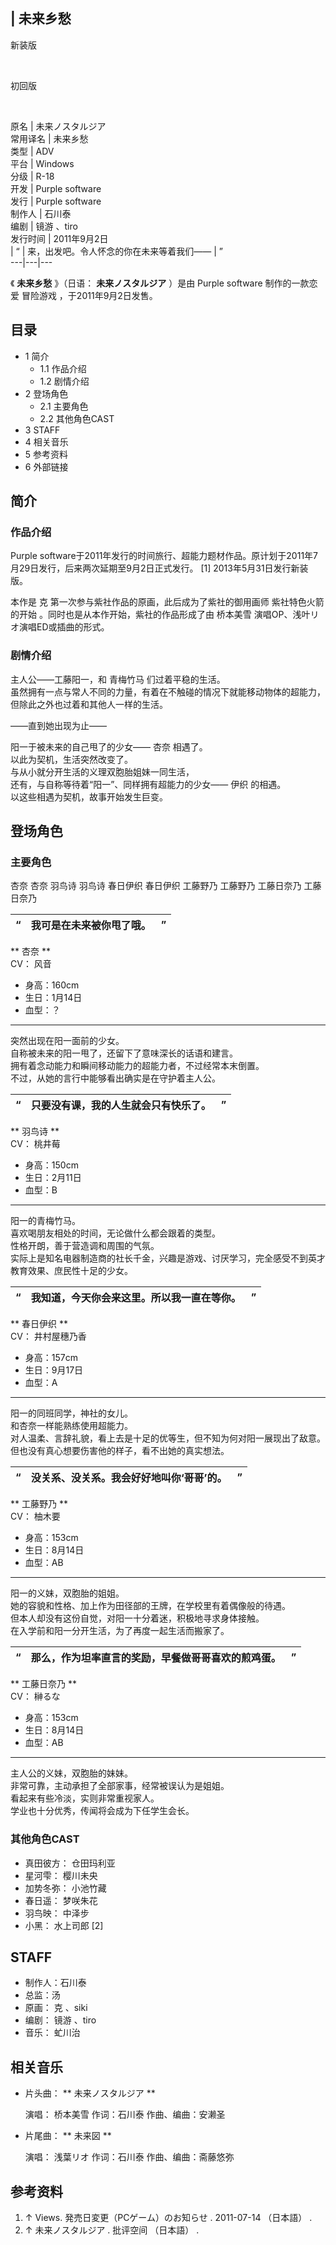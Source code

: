 |  未来乡愁  
---  
  
新装版

</br>

初回版

</br>  
  
原名  |  未来ノスタルジア   
常用译名  |  未来乡愁   
类型  |  ADV   
平台  |  Windows   
分级  |  R-18   
开发  |  Purple software   
发行  |  Purple software   
制作人  |  石川泰   
编剧  |  镜游  、tiro   
发行时间  |  2011年9月2日   
|  “  |  来，出发吧。令人怀念的你在未来等着我们——  |  ”   
---|---|---  
  
《 **未来乡愁** 》（日语：  **未来ノスタルジア** ）是由  Purple software  制作的一款恋爱  冒险游戏
，于2011年9月2日发售。

##  目录

  * 1  简介 
    * 1.1  作品介绍 
    * 1.2  剧情介绍 
  * 2  登场角色 
    * 2.1  主要角色 
    * 2.2  其他角色CAST 
  * 3  STAFF 
  * 4  相关音乐 
  * 5  参考资料 
  * 6  外部链接 

##  简介

###  作品介绍

Purple software于2011年发行的时间旅行、超能力题材作品。原计划于2011年7月29日发行，后来两次延期至9月2日正式发行。  [1]
2013年5月31日发行新装版。

本作是  克  第一次参与紫社作品的原画，此后成为了紫社的御用画师  紫社特色火箭的开始  。同时也是从本作开始，紫社的作品形成了由  桥本美雪
演唱OP、浅叶リオ演唱ED或插曲的形式。

###  剧情介绍

主人公——工藤阳一，和  青梅竹马  们过着平稳的生活。  
虽然拥有一点与常人不同的力量，有着在不触碰的情况下就能移动物体的超能力，但除此之外也过着和其他人一样的生活。

——直到她出现为止——

阳一于被未来的自己甩了的少女——  杏奈  相遇了。  
以此为契机，生活突然改变了。  
与从小就分开生活的义理双胞胎姐妹一同生活，  
还有，与自称等待着“阳一”、同样拥有超能力的少女——  伊织  的相遇。  
以这些相遇为契机，故事开始发生巨变。

##  登场角色

###  主要角色

杏奈  杏奈  羽鸟诗  羽鸟诗  春日伊织  春日伊织  工藤野乃  工藤野乃  工藤日奈乃  工藤日奈乃

|  “  |  我可是在未来被你甩了哦。  |  ”   
---|---|---  
  
** 杏奈  **  
CV：  风音

  * 身高：160cm 
  * 生日：1月14日 
  * 血型：？ 

* * *

突然出现在阳一面前的少女。  
自称被未来的阳一甩了，还留下了意味深长的话语和建言。  
拥有着念动能力和瞬间移动能力的超能力者，不过经常本末倒置。  
不过，从她的言行中能够看出确实是在守护着主人公。

|  “  |  只要没有课，我的人生就会只有快乐了。  |  ”   
---|---|---  
  
** 羽鸟诗  **  
CV：  桃井莓

  * 身高：150cm 
  * 生日：2月11日 
  * 血型：B 

* * *

阳一的青梅竹马。  
喜欢喝朋友相处的时间，无论做什么都会跟着的类型。  
性格开朗，善于营造调和周围的气氛。  
实际上是知名电器制造商的社长千金，兴趣是游戏、讨厌学习，完全感受不到英才教育效果、庶民性十足的少女。

|  “  |  我知道，今天你会来这里。所以我一直在等你。  |  ”   
---|---|---  
  
** 春日伊织  **  
CV：  井村屋穗乃香

  * 身高：157cm 
  * 生日：9月17日 
  * 血型：A 

* * *

阳一的同班同学，神社的女儿。  
和杏奈一样能熟练使用超能力。  
对人温柔、言辞礼貌，看上去是十足的优等生，但不知为何对阳一展现出了敌意。  
但也没有真心想要伤害他的样子，看不出她的真实想法。

|  “  |  没关系、没关系。我会好好地叫你‘哥哥’的。  |  ”   
---|---|---  
  
** 工藤野乃  **  
CV：  柚木要

  * 身高：153cm 
  * 生日：8月14日 
  * 血型：AB 

* * *

阳一的义妹，双胞胎的姐姐。  
她的容貌和性格、加上作为田径部的王牌，在学校里有着偶像般的待遇。  
但本人却没有这份自觉，对阳一十分着迷，积极地寻求身体接触。  
在入学前和阳一分开生活，为了再度一起生活而搬家了。

|  “  |  那么，作为坦率直言的奖励，早餐做哥哥喜欢的煎鸡蛋。  |  ”   
---|---|---  
  
** 工藤日奈乃  **  
CV：  榊るな

  * 身高：153cm 
  * 生日：8月14日 
  * 血型：AB 

* * *

主人公的义妹，双胞胎的妹妹。  
非常可靠，主动承担了全部家事，经常被误认为是姐姐。  
看起来有些冷淡，实则非常重视家人。  
学业也十分优秀，传闻将会成为下任学生会长。

###  其他角色CAST

  * 真田彼方：  仓田玛利亚 
  * 星河雫：  樱川未央 
  * 加势冬弥：  小池竹藏 
  * 春日遥：  梦咲朱花 
  * 羽鸟映：  中泽步 
  * 小黑：  水上司郎  [2] 

##  STAFF

  * 制作人：石川泰 
  * 总监：汤 
  * 原画：  克  、siki 
  * 编剧：  镜游  、tiro 
  * 音乐：  虻川治 

##  相关音乐

  * 片头曲： ** 未来ノスタルジア  **

     演唱：  桥本美雪 
     作词：石川泰 
     作曲、编曲：安濑圣 

  * 片尾曲： ** 未来図  **

     演唱：  浅葉リオ 
     作词：石川泰 
     作曲、编曲：斋藤悠弥 

  

##  参考资料

  1. ↑  Views.  発売日変更（PCゲーム）のお知らせ  . 2011-07-14  （日本語）  . 
  2. ↑  未来ノスタルジア  . 批评空间  （日本語）  . 
